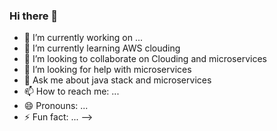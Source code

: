### Hi there 👋

- 🔭 I’m currently working on ...
- 🌱 I’m currently learning AWS clouding
- 👯 I’m looking to collaborate on Clouding and microservices
- 🤔 I’m looking for help with microservices
- 💬 Ask me about java stack and microservices
- 📫 How to reach me: ...
- 😄 Pronouns: ...
- ⚡ Fun fact: ...
-->
